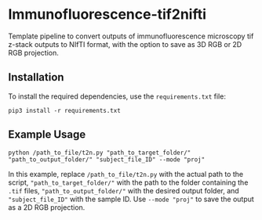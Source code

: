 <h1>Immunofluorescence-tif2nifti</h1>
<p>Template pipeline to convert outputs of immunofluorescence microscopy tif z-stack outputs to NIfTI format, with the option to save as 3D RGB or 2D RGB projection.</p>
<h2>Installation</h2>
<p>To install the required dependencies, use the <code>requirements.txt</code> file:</p>
<pre><code>pip3 install -r requirements.txt</code></pre>
<h2>Example Usage</h2>
<pre><code>python /path_to_file/t2n.py "path_to_target_folder/" "path_to_output_folder/" "subject_file_ID" --mode "proj"</code></pre>
<p>In this example, replace <code>/path_to_file/t2n.py</code> with the actual path to the script, <code>"path_to_target_folder/"</code> with the path to the folder containing the <code>.tif</code> files, <code>"path_to_output_folder/"</code> with the desired output folder, and <code>"subject_file_ID"</code> with the sample ID. Use <code>--mode "proj"</code> to save the output as a 2D RGB projection.</p>

